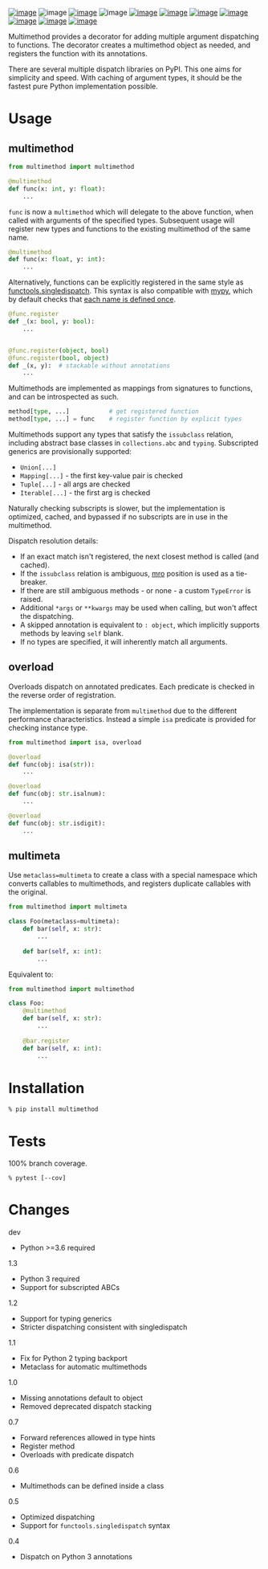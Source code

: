 [![image](https://img.shields.io/pypi/v/multimethod.svg)](https://pypi.org/project/multimethod/)
![image](https://img.shields.io/pypi/pyversions/multimethod.svg)
[![image](https://pepy.tech/badge/multimethod)](https://pepy.tech/project/multimethod)
![image](https://img.shields.io/pypi/status/multimethod.svg)
[![image](https://img.shields.io/travis/coady/multimethod.svg)](https://travis-ci.org/coady/multimethod)
[![image](https://img.shields.io/codecov/c/github/coady/multimethod.svg)](https://codecov.io/github/coady/multimethod)
[![image](https://readthedocs.org/projects/multimethod/badge)](https://multimethod.readthedocs.io)
[![image](https://requires.io/github/coady/multimethod/requirements.svg)](https://requires.io/github/coady/multimethod/requirements/)
[![image](https://api.codeclimate.com/v1/badges/5a3ddcd54e550eee27f9/maintainability)](https://codeclimate.com/github/coady/multimethod/maintainability)
[![image](https://img.shields.io/badge/code%20style-black-000000.svg)](https://pypi.org/project/black/)
[![image](http://mypy-lang.org/static/mypy_badge.svg)](http://mypy-lang.org/)

Multimethod provides a decorator for adding multiple argument dispatching to functions.
The decorator creates a multimethod object as needed, and registers the function with its annotations.

There are several multiple dispatch libraries on PyPI.
This one aims for simplicity and speed. With caching of argument types,
it should be the fastest pure Python implementation possible.

# Usage
## multimethod
```python
from multimethod import multimethod

@multimethod
def func(x: int, y: float):
    ...
```

`func` is now a `multimethod` which will delegate to the above function,
when called with arguments of the specified types.
Subsequent usage will register new types and functions to the existing multimethod of the same name.

```python
@multimethod
def func(x: float, y: int):
    ...
```

Alternatively, functions can be explicitly registered in the same style as
[functools.singledispatch](https://docs.python.org/3/library/functools.html#functools.singledispatch).
This syntax is also compatible with [mypy](http://mypy-lang.org), which by default checks that
[each name is defined once](https://mypy.readthedocs.io/en/stable/error_code_list.html#check-that-each-name-is-defined-once-no-redef).

```python
@func.register
def _(x: bool, y: bool):
    ...


@func.register(object, bool)
@func.register(bool, object)
def _(x, y):  # stackable without annotations
    ...
```

Multimethods are implemented as mappings from signatures to functions,
and can be introspected as such.

```python
method[type, ...]           # get registered function
method[type, ...] = func    # register function by explicit types
```

Multimethods support any types that satisfy the `issubclass` relation,
including abstract base classes in `collections.abc` and `typing`.
Subscripted generics are provisionally supported:
* `Union[...]`
* `Mapping[...]` - the first key-value pair is checked
* `Tuple[...]` - all args are checked
* `Iterable[...]` - the first arg is checked

Naturally checking subscripts is slower, but the implementation is optimized, cached,
and bypassed if no subscripts are in use in the multimethod.

Dispatch resolution details:
* If an exact match isn't registered, the next closest method is called (and cached).
* If the `issubclass` relation is ambiguous,
[mro](https://docs.python.org/3/library/stdtypes.html?highlight=mro#class.mro) position is used as a tie-breaker.
* If there are still ambiguous methods - or none - a custom `TypeError` is raised.
* Additional `*args` or `**kwargs` may be used when calling, but won't affect the dispatching.
* A skipped annotation is equivalent to `: object`, which implicitly supports methods by leaving `self` blank.
* If no types are specified, it will inherently match all arguments.

## overload
Overloads dispatch on annotated predicates.
Each predicate is checked in the reverse order of registration.

The implementation is separate from `multimethod` due to the different performance characteristics.
Instead a simple `isa` predicate is provided for checking instance type.

```python
from multimethod import isa, overload

@overload
def func(obj: isa(str)):
    ...

@overload
def func(obj: str.isalnum):
    ...

@overload
def func(obj: str.isdigit):
    ...
```

## multimeta

Use `metaclass=multimeta` to create a class with a special namespace which converts callables to multimethods, and registers duplicate callables with the original.

```python
from multimethod import multimeta

class Foo(metaclass=multimeta):
    def bar(self, x: str):
        ...
        
    def bar(self, x: int):
        ...
```

Equivalent to:

```python
from multimethod import multimethod

class Foo:
    @multimethod
    def bar(self, x: str):
        ...
        
    @bar.register
    def bar(self, x: int):
        ...
```

# Installation

```console
% pip install multimethod
```

# Tests
100% branch coverage.

```console
% pytest [--cov]
```

# Changes
dev
* Python >=3.6 required

1.3
* Python 3 required
* Support for subscripted ABCs

1.2
* Support for typing generics
* Stricter dispatching consistent with singledispatch

1.1
* Fix for Python 2 typing backport
* Metaclass for automatic multimethods

1.0
* Missing annotations default to object
* Removed deprecated dispatch stacking

0.7
* Forward references allowed in type hints
* Register method
* Overloads with predicate dispatch

0.6
* Multimethods can be defined inside a class

0.5
* Optimized dispatching
* Support for `functools.singledispatch` syntax

0.4
* Dispatch on Python 3 annotations
